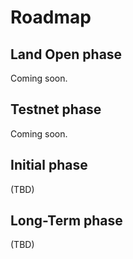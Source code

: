 # Roadmap

## Land Open phase

Coming soon.

## Testnet phase

Coming soon.

## Initial phase

(TBD)

## Long-Term phase

(TBD)
